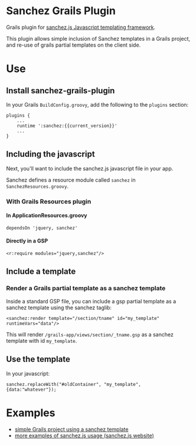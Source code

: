 Sanchez Grails Plugin
=====================

Grails plugin for [sanchez.js Javascript templating framework][1].

This plugin allows simple inclusion of Sanchez templates in a Grails project, and re-use of grails partial templates on the client side.

# Use

## Install sanchez-grails-plugin

In your Grails `BuildConfig.groovy`, add the following to the `plugins` section:

	plugins {
		...
		runtime ':sanchez:{{current_version}}'
		...
	}

## Including the javascript

Next, you'll want to include the sanchez.js javascript file in your app.

Sanchez defines a resource module called `sanchez` in `SanchezResources.groovy`.

### With Grails Resources plugin

#### In ApplicationResources.groovy

	dependsOn 'jquery, sanchez'

#### Directly in a GSP

	<r:require modules="jquery,sanchez"/>

## Include a template

### Render a Grails partial template as a sanchez template

Inside a standard GSP file, you can include a gsp partial template as a sanchez template using the sanchez taglib:

	<sanchez:render template="/section/tname" id="my_template" runtimeVars="data"/>

This will render `/grails-app/views/section/_tname.gsp` as a sanchez template with id `my_template`.

## Use the template

In your javascript:

	sanchez.replaceWith("#oldContainer", "my_template", {data:"whatever"});

# Examples

* [simple Grails project using a sanchez template][2]
* [more examples of sanchez.js usage (sanchez.js website)][1]

[1]: http://alxndrsn.github.com/sanchez.js
[2]: https://github.com/alxndrsn/grails-sanchez-example/blob/master/grails-app/views/thing/list.gsp

